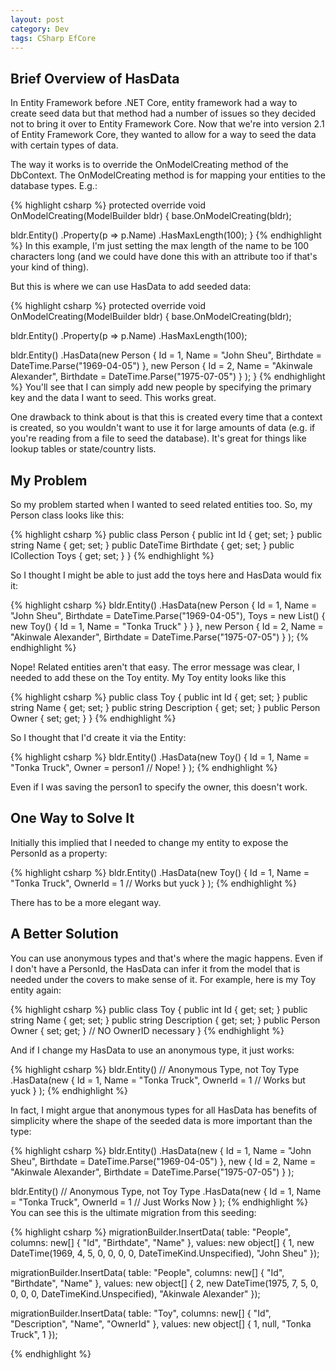 ```yaml
---
layout: post
category: Dev
tags: CSharp EfCore 
---
```


## Brief Overview of HasData
In Entity Framework before .NET Core, entity framework had a way to create seed data but that method had a number of issues so they decided not to bring it over to Entity Framework Core. Now that we're into version 2.1 of Entity Framework Core, they wanted to allow for a way to seed the data with certain types of data.

The way it works is to override the OnModelCreating method of the DbContext. The OnModelCreating method is for mapping your entities to the database types. E.g.:

{% highlight csharp %}
protected override void OnModelCreating(ModelBuilder bldr)
{
  base.OnModelCreating(bldr);

  bldr.Entity<Person>()
    .Property(p => p.Name)
    .HasMaxLength(100);
}
{% endhighlight %}
In this example, I'm just setting the max length of the name to be 100 characters long (and we could have done this with an attribute too if that's your kind of thing).

But this is where we can use HasData to add seeded data:

{% highlight csharp %}
protected override void OnModelCreating(ModelBuilder bldr)
{
  base.OnModelCreating(bldr);

  bldr.Entity<Person>()
    .Property(p => p.Name)
    .HasMaxLength(100);

  bldr.Entity<Person>()
    .HasData(new Person
    {
      Id = 1,
      Name = "John Sheu",
      Birthdate = DateTime.Parse("1969-04-05")
    },
    new Person
    {
      Id = 2,
      Name = "Akinwale Alexander",
      Birthdate = DateTime.Parse("1975-07-05")
    }
    );
}
{% endhighlight %}
You'll see that I can simply add new people by specifying the primary key and the data I want to seed. This works great.

One drawback to think about is that this is created every time that a context is created, so you wouldn't want to use it for large amounts of data (e.g. if you're reading from a file to seed the database). It's great for things like lookup tables or state/country lists.

## My Problem
So my problem started when I wanted to seed related entities too. So, my Person class looks like this:

{% highlight csharp %}
  public class Person
  {
    public int Id { get; set; }
    public string Name { get; set; }
    public DateTime Birthdate { get; set; }
    public ICollection<Toy> Toys { get; set; }
  }
{% endhighlight %}

So I thought I might be able to just add the toys here and HasData would fix it:

{% highlight csharp %}
bldr.Entity<Person>()
  .HasData(new Person
  {
    Id = 1,
    Name = "John Sheu",
    Birthdate = DateTime.Parse("1969-04-05"),
    Toys = new List<Toy>()
    {
      new Toy()
      {
        Id = 1,
        Name = "Tonka Truck"
      }
    }
  },
  new Person
  {
    Id = 2,
    Name = "Akinwale Alexander",
    Birthdate = DateTime.Parse("1975-07-05")
  }
);
{% endhighlight %}

Nope! Related entities aren't that easy. The error message was clear, I needed to add these on the Toy entity. My Toy entity looks like this

{% highlight csharp %}
public class Toy
{
  public int Id { get; set; }
  public string Name { get; set; }
  public string Description { get; set; }
  public Person Owner { set; get; }
}
{% endhighlight %}

So I thought that I'd create it via the Entity<Toy>:

{% highlight csharp %}
bldr.Entity<Toy>()
  .HasData(new Toy()
  {
    Id = 1,
    Name = "Tonka Truck",
    Owner = person1 // Nope!
  }
);
{% endhighlight %}

Even if I was saving the person1 to specify the owner, this doesn't work.

## One Way to Solve It
Initially this implied that I needed to change my entity to expose the PersonId as a property:

{% highlight csharp %}
bldr.Entity<Toy>()
  .HasData(new Toy()
  {
    Id = 1,
    Name = "Tonka Truck",
    OwnerId = 1 // Works but yuck
  }
);
{% endhighlight %}

There has to be a more elegant way.

## A Better Solution
You can use anonymous types and that's where the magic happens. Even if I don't have a PersonId, the HasData can infer it from the model that is needed under the covers to make sense of it. For example, here is my Toy entity again:

{% highlight csharp %}
public class Toy
{
  public int Id { get; set; }
  public string Name { get; set; }
  public string Description { get; set; }
  public Person Owner { set; get; }
  // NO OwnerID necessary
}
{% endhighlight %}

And if I change my HasData to use an anonymous type, it just works:

{% highlight csharp %}
bldr.Entity<Toy>()
  // Anonymous Type, not Toy Type
  .HasData(new 
  {
    Id = 1,
    Name = "Tonka Truck",
    OwnerId = 1 // Works but yuck
  }
  );
{% endhighlight %}

In fact, I might argue that anonymous types for all HasData has benefits of simplicity where the shape of the seeded data is more important than the type:

{% highlight csharp %}
bldr.Entity<Person>()
  .HasData(new
  {
    Id = 1,
    Name = "John Sheu",
    Birthdate = DateTime.Parse("1969-04-05")
  },
  new
  {
    Id = 2,
    Name = "Akinwale Alexander",
    Birthdate = DateTime.Parse("1975-07-05")
  }
  );

bldr.Entity<Toy>()
  // Anonymous Type, not Toy Type
  .HasData(new 
  {
    Id = 1,
    Name = "Tonka Truck",
    OwnerId = 1 // Just Works Now
  }
  );
{% endhighlight %}
You can see this is the ultimate migration from this seeding:

{% highlight csharp %}
migrationBuilder.InsertData(
    table: "People",
    columns: new[] { "Id", "Birthdate", "Name" },
    values: new object[] { 
      1, 
      new DateTime(1969, 4, 5, 0, 0, 0, 0, DateTimeKind.Unspecified), 
      "John Sheu" });

migrationBuilder.InsertData(
    table: "People",
    columns: new[] { "Id", "Birthdate", "Name" },
    values: new object[] { 
      2, 
      new DateTime(1975, 7, 5, 0, 0, 0, 0, DateTimeKind.Unspecified), 
      "Akinwale Alexander" });

migrationBuilder.InsertData(
    table: "Toy",
    columns: new[] { "Id", "Description", "Name", "OwnerId" },
    values: new object[] { 1, null, "Tonka Truck", 1 });

{% endhighlight %}